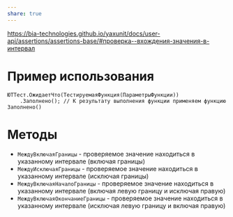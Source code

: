 ```yaml
---
share: true  
---
```

https://bia-technologies.github.io/yaxunit/docs/user-api/assertions/assertions-base/#проверка--вхождения-значения-в-интервал
# Пример использования
```bsl
ЮТТест.ОжидаетЧто(ТестируемаяФункция(ПараметрыФункции))
	.Заполнено(); // К результату выполнения функции применяем функцию Заполнено()
```
# Методы
- `МеждуВключаяГраницы` - проверяемое значение находиться в указанному интервале (включая границы)
- `МеждуИсключаяГраницы` - проверяемое значение находиться в указанному интервале (исключая границы)
- `МеждуВключаяНачалоГраницы` - проверяемое значение находиться в указанному интервале (включая левую границу и исключая правую)
- `МеждуВключаяОкончаниеГраницы` - проверяемое значение находиться в указанному интервале (исключая левую границу и включая правую)